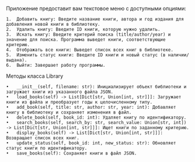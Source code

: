 Приложение предоставит вам текстовое меню с доступными опциями:

	1.	Добавить книгу: Введите название книги, автора и год издания для добавления новой книги в библиотеку.
	2.	Удалить книгу: Введите ID книги, которую нужно удалить.
	3.	Искать книгу: Введите критерий поиска (title/author/year) и значение для поиска. Программа выведет книги, соответствующие критерию.
	4.	Отображать все книги: Выведет список всех книг в библиотеке.
	5.	Изменить статус книги: Введите ID книги и новый статус (в наличии/выдана).
	6.	Выйти: Завершает работу программы.

Методы класса Library


	•	__init__(self, filename: str): Инициализирует объект библиотеки и загружает книги из указанного файла JSON.
	•	load_books(self) -> List[Dict[str, Union[int, str]]]: Загружает книги из файла и преобразует годы к целочисленному типу.
	•	add_book(self, title: str, author: str, year: int): Добавляет книгу в библиотеку и сохраняет изменения в файл.
	•	delete_book(self, book_id: int): Удаляет книгу по идентификатору.
	•	search_books(self, search_by: str, search_value: Union[str, int]) -> List[Dict[str, Union[int, str]]]: Ищет книги по заданному критерию.
	•	display_books(self) -> List[Dict[str, Union[int, str]]]: Возвращает список всех книг.
	•	update_status(self, book_id: int, new_status: str): Обновляет статус книги по идентификатору.
	•	save_books(self): Сохраняет книги в файл JSON.